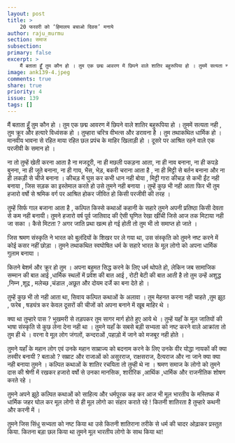 ```yaml
---
layout: post
title: >
    20 फरवरी को ‘हिमालय बचाओ दिवस’ मनाये
author: raju_murmu
section: समाज
subsection:
primary: false
excerpt: >
    मैं बताता हूूँ तुम कौन हो । तुम एक छद्म आवरण में छिपने वाले शातिर बहुरूपिया हो । तुममें सत्यता नही , तुम क्रूर और हत्यारे विध्वंसक हो । तुम्हारा चरित्र वीभत्स और डरावना है ।
image: ank139-4.jpeg
comments: true
share: true
priority: 4
issue: 139
tags: []
---
```


मैं बताता हूूँ तुम कौन हो । तुम एक छद्म आवरण में छिपने वाले शातिर बहुरूपिया हो । तुममें सत्यता नही , तुम क्रूर और हत्यारे विध्वंसक हो । तुम्हारा चरित्र वीभत्स और डरावना है । तुम तथाकथित धार्मिक हो । मानवीय भावना से रहित  माया रहित छल प्रपंच के माहिर खिलाड़ी हो । दूसरे पर आश्रित रहने वाले एक परजीवी के समान हो ।

ना तो तुम्हें खेती करना आता है ना मजदूरी, ना ही मछली पकड़ना आता, ना ही नाव बनाना, ना ही कपड़े बुनना, ना ही जूते बनाना, ना ही गाय, भैस, भेड़, बकरी चराना आता है , ना ही मिट्टी से बर्तन बनाना और ना ही लकड़ी से चीजे बनाना । कीचड़ में घुस कर कभी धान नही बोया , मिट्टी गारा कीचड़ से कभी ईंट नही बनाया , जिस सड़क का इस्तेमाल करते हो उसे तुमने नही बनाया । तुम्हें कुछ भी नही आता फिर भी तुम हजारो वर्षो से श्रमिक वर्ग पर आश्रित होकर जीवित हो किसी परजीवी की तरह ।

तुम्हें सिर्फ गाल बजाना आता है , कल्पित किस्से कथाओं कहानी के सहारे तुमने अपनी प्रतिष्ठा किसी देवता से कम नही बनायी। तुमने हजारो वर्ष पूर्व जातिवाद की ऐसी घृणित रेखा खींची जिसे आज तक मिटाया नही जा सका । कैसे मिटता ? अगर जाति प्रथा खत्म हो गई होती तो तुम भी तो समाप्त हो जाते ।

जिस श्रमण संस्कृति ने भारत को बुलंदियों के शिखर पर ले गया था, उस संस्कृति को तुमने नष्ट करने में कोई कसर नहीं छोड़ा । तुमने तथाकथित स्वघोषित धर्म के सहारे भारत के मूल लोगो को अपना धार्मिक गुलाम बनाया ।

कितने बेशर्म और क्रूर हो तुम । अपना बहुमत सिद्ध करने के लिए धर्म थोपते हो, लेकिन जब सामाजिक सम्मान की बात आई ,धार्मिक स्थलों में प्रवेश की बात आई , रोटी बेटी की बात आती है तो तुम उन्हें अशुद्ध ,निम्न ,शूद्र , मलेच्छ ,चंडाल ,अछूत और दोयम दर्जे का बना देते हो ।

तुम्हें कुछ भी तो नही आता था, सिवाय कल्पित कथाओं के अलावा । तुम मेहनत करना नही चाहते ,तुम झूठ , फरेब , षड्यंत्र कर केवल दूसरों की चीजों को अपना बनाने में खूब माहिर थे ।

क्या था तुम्हारे पास ? भुखमरी से तड़पकर तुम सागर मार्ग होते हुए आये थे । तुम्हें यहाँ के मूल जातियों की भाषा संस्कृति से कुछ लेना देना नही था । तुमने यहाँ के सबसे बड़ी सभ्यता को नष्ट करने वाले आक्रांता तो तुम ही थे । वरना वे मूल लोग जंगलों, कन्दराओं ,पहाड़ो में जाने को मजबूर नही होते ।

तुमने यहाँ के महान लोग एवं उनके महान साम्राज्य को बदनाम करने के लिए उनके वीर योद्धा नायकों की क्या तस्वीर बनायी ? बताओ ? सम्राट और राजाओं को असुरराज, राक्षसराज, दैत्यराज और ना जाने क्या क्या नही बनाया तुमने । कल्पित कथाओं के शातिर रचयिता तो तुम्ही थे ना । श्रमण समाज के लोगो को तुमने दास की श्रेणी में रखकर हजारो वर्षो से उनका मानसिक, शारीरिक ,आर्थिक ,धार्मिक और राजनीतिक शोषण करते रहे ।

तुमने अपने झूठे कल्पित कथाओं को साहित्य और धर्मपूरक कह कर आज भी मूल भारतीय के मस्तिष्क में धार्मिक जहर घोल कर मूल लोगो से ही मूल लोगो का संहार कराते रहे ! कितनी शातिरता है तुम्हारे कथनी और करनी में ।

तुमने जिस सिंधु सभ्यता को नष्ट किया था उसे कितनी शातिराना तरीके से धर्म की चादर ओढ़ाकर प्रस्तुत किया. कितना बड़ा छल किया था तुमने मूल भारतीय लोगो के साथ किया था! 